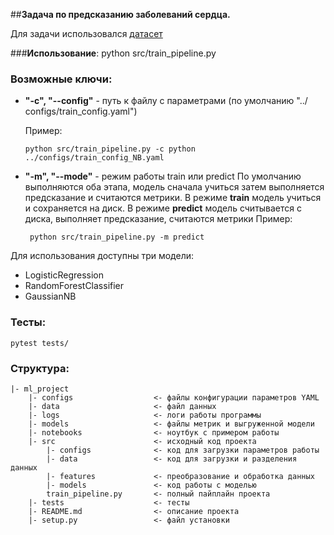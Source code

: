 ##**Задача по предсказанию заболеваний сердца.**

Для задачи использовался [датасет](https://www.kaggle.com/ronitf/heart-disease-uciс)

###**Использование**:
    python src/train_pipeline.py
### Возможные ключи:

*   **"-c", "--config"** - путь к файлу с параметрами (по умолчанию "../
configs/train_config.yaml")
    
    Пример:
    
        python src/train_pipeline.py -с python ../configs/train_config_NB.yaml
    
*  **"-m", "--mode"** - режим работы train или predict 
По умолчанию выполняются оба этапа, модель сначала учиться затем выполняется предсказание и считаются метрики.
В режиме **train** модель учиться и сохраняется на диск.
В режиме **predict** модель считывается с диска, выполняет предсказание, считаются метрики
    Пример:
    
        python src/train_pipeline.py -m predict
    
Для использования доступны три модели:

*   LogisticRegression
*   RandomForestClassifier
*   GaussianNB

### **Тесты:**
    pytest tests/

### Структура:
    |- ml_project
        |- configs                  <- файлы конфигурации параметров YAML
        |- data                     <- файл данных
        |- logs                     <- логи работы программы
        |- models                   <- файлы метрик и выгруженной модели
        |- notebooks                <- ноутбук с примером работы
        |- src                      <- исходный код проекта
            |- configs              <- код для загрузки параметров работы
            |- data                 <- код для загрузки и разделения данных
            |- features             <- преобразование и обработка данных
            |- models               <- код работы с моделью 
            train_pipeline.py       <- полный пайплайн проекта
        |- tests                    <- тесты
        |- README.md                <- описание проекта
        |- setup.py                 <- файл установки



